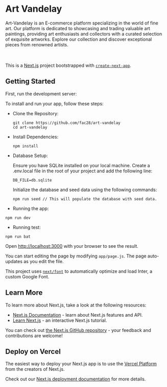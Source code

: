# Art Vandelay

Art-Vandelay is an E-commerce platform specializing in the world of fine art. Our platform is dedicated to showcasing and trading valuable art paintings, providing art enthusiasts and collectors with a curated selection of exquisite artworks. Explore our collection and discover exceptional pieces from renowned artists.
<br>
<br>
<br>

This is a [Next.js](https://nextjs.org/) project bootstrapped with [`create-next-app`](https://github.com/vercel/next.js/tree/canary/packages/create-next-app).

## Getting Started

First, run the development server:

To install and run your app, follow these steps:

- Clone the Repository:

  ```
  git clone https://github.com/fac28/art-vandelay
  cd art-vandelay

  ```

- Install Dependencies:

  ```
  npm install

  ```

- Database Setup:

  Ensure you have SQLite installed on your local machine.
  Create a .env.local file in the root of your project and add the following line:

  ```
  DB_FILE=db.sqlite

  ```

  Initialize the database and seed data using the following commands:

  ```
  npm run seed // This will populate the database with seed data.

  ```

- Running the app:

```
npm run dev

```

- Running test:

```
npm run bat
```

Open [http://localhost:3000](http://localhost:3000) with your browser to see the result.

You can start editing the page by modifying `app/page.js`. The page auto-updates as you edit the file.

This project uses [`next/font`](https://nextjs.org/docs/basic-features/font-optimization) to automatically optimize and load Inter, a custom Google Font.

## Learn More

To learn more about Next.js, take a look at the following resources:

- [Next.js Documentation](https://nextjs.org/docs) - learn about Next.js features and API.
- [Learn Next.js](https://nextjs.org/learn) - an interactive Next.js tutorial.

You can check out [the Next.js GitHub repository](https://github.com/vercel/next.js/) - your feedback and contributions are welcome!

## Deploy on Vercel

The easiest way to deploy your Next.js app is to use the [Vercel Platform](https://vercel.com/new?utm_medium=default-template&filter=next.js&utm_source=create-next-app&utm_campaign=create-next-app-readme) from the creators of Next.js.

Check out our [Next.js deployment documentation](https://nextjs.org/docs/deployment) for more details.
